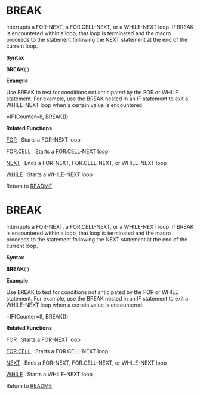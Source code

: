 # BREAK

Interrupts a FOR-NEXT, a FOR.CELL-NEXT, or a WHILE-NEXT loop. If BREAK
is encountered within a loop, that loop is terminated and the macro
proceeds to the statement following the NEXT statement at the end of the
current loop.

**Syntax**

**BREAK**( )

**Example**

Use BREAK to test for conditions not anticipated by the FOR or WHILE
statement. For example, use the BREAK nested in an IF statement to exit
a WHILE-NEXT loop when a certain value is encountered:

\=IF(Counter=8, BREAK())

**Related Functions**

[FOR](FOR.md)&nbsp;&nbsp;&nbsp;Starts a FOR-NEXT loop

[FOR.CELL](FOR.CELL.md)&nbsp;&nbsp;&nbsp;Starts a FOR.CELL-NEXT loop

[NEXT](NEXT.md)&nbsp;&nbsp;&nbsp;Ends a FOR-NEXT, FOR.CELL-NEXT, or WHILE-NEXT loop

[WHILE](WHILE.md)&nbsp;&nbsp;&nbsp;Starts a WHILE-NEXT loop



Return to [README](README.md#B)

# BREAK

Interrupts a FOR-NEXT, a FOR.CELL-NEXT, or a WHILE-NEXT loop. If BREAK
is encountered within a loop, that loop is terminated and the macro
proceeds to the statement following the NEXT statement at the end of the
current loop.

**Syntax**

**BREAK**( )

**Example**

Use BREAK to test for conditions not anticipated by the FOR or WHILE
statement. For example, use the BREAK nested in an IF statement to exit
a WHILE-NEXT loop when a certain value is encountered:

\=IF(Counter=8, BREAK())

**Related Functions**

[FOR](FOR.md)&nbsp;&nbsp;&nbsp;Starts a FOR-NEXT loop

[FOR.CELL](FOR.CELL.md)&nbsp;&nbsp;&nbsp;Starts a FOR.CELL-NEXT loop

[NEXT](NEXT.md)&nbsp;&nbsp;&nbsp;Ends a FOR-NEXT, FOR.CELL-NEXT, or WHILE-NEXT loop

[WHILE](WHILE.md)&nbsp;&nbsp;&nbsp;Starts a WHILE-NEXT loop



Return to [README](README.md#B)

